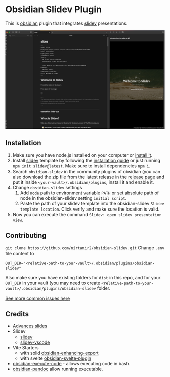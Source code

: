 # Obsidian Slidev Plugin

This is [obsidian](https://obsidian.md) plugin that integrates [slidev](https://github.com/slidevjs/slidev) presentations.

[![screencast](./docs/screenshot.png)](./docs/screencast.mp4)

## Installation

1. Make sure you have node.js installed on your computer or [install it](https://nodejs.org/en/download/package-manager).
2. Install [slidev](https://sli.dev/) template by following the [installation guide](https://sli.dev/guide/install.html#starter-template) or just running `npm init slidev@latest`. Make sure to install dependencies `npm i`.
3. Search `obsidian-slidev` in the community plugins of obsidian (you can also download the zip file from the latest release in the [release page](https://github.com/nirtamir2/obsidian-slidev/releases) and put it inside `<your-vault>/.obsidian/plugins`, install it and enable it.
4. Change `obsidian-slidev` settings
   1. Add `node` path to environment variable `PATH` or set absolute path of node in the obsidian-slidev setting `initial script`.
   2. Paste the path of your slidev template into the obsidian-slidev `Slidev template location`. Click verify and make sure the location is valid.
5. Now you can execute the command `Slidev: open slidev presentation view`.

## Contributing

`git clone https://github.com/nirtamir2/obsidian-slidev.git`
Change `.env` file content to

```dotenv
OUT_DIR="<relative-path-to-your-vault>/.obsidian/plugins/obsidian-slidev"
```

Also make sure you have existing folders for `dist` in this repo, and for your `OUT_DIR` in your vault (you may need to create `<relative-path-to-your-vault>/.obsidian/plugins/obsidian-slidev` folder.

[See more common issues here](./docs/common-problems.md)

## Credits

- [Advances slides](https://github.com/MSzturc/obsidian-advanced-slides)
- Slidev
  - [slidev](https://github.com/slidevjs/slidev)
  - [slidev-vscode](https://github.com/slidevjs/slidev-vscode)
- Vite Starters
  - with solid [obsidian-enhancing-export](https://github.com/mokeyish/obsidian-enhancing-export)
  - with svelte [obsidian-svelte-plugin](https://github.com/emilio-toledo/obsidian-svelte-plugin)
- [obsidian-execute-code](https://github.com/twibiral/obsidian-execute-code) - allows executing code in bash.
- [obsidian-pandoc](https://github.com/OliverBalfour/obsidian-pandoc) allow running executable.
